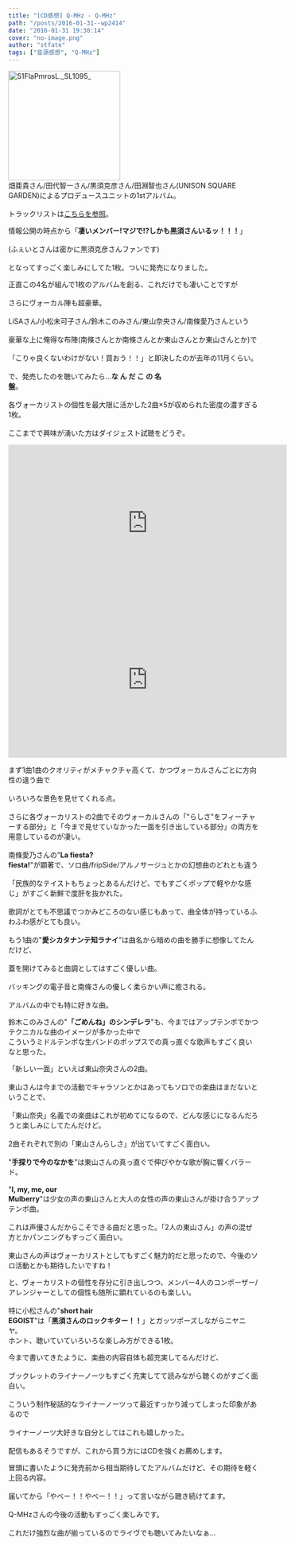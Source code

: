 ```yaml
---
title: "[CD感想] Q-MHz - Q-MHz"
path: "/posts/2016-01-31--wp2414"
date: "2016-01-31 19:30:14"
cover: "no-image.png"
author: "stfate"
tags: ["音源感想", "Q-MHz"]
---
```


<style type="text/css">
<!--
p {white-space: pre-wrap};
-->
</style>

<a href="http://www.amazon.co.jp/Q-MHz/dp/B017AUA81I/ref=sr_1_1?ie=UTF8&qid=1454229378&sr=8-1&keywords=a-mhz" target="_blank"><img src="http://stfate.net/wp-content/uploads/2016/01/51FIaPmrosL._SL1095_-300x294.jpg" alt="51FIaPmrosL._SL1095_" width="225" height="220" class="alignnone size-medium wp-image-2415" /></a>
畑亜貴さん/田代智一さん/黒須克彦さん/田淵智也さん(UNISON SQUARE GARDEN)によるプロデュースユニットの1stアルバム。<br />
トラックリストは<a href="http://www.toysfactory.co.jp/artist/QMHz/disco/1434">こちらを参照</a>。

情報公開の時点から「<strong>凄いメンバー!マジで!?しかも黒須さんいるッ！！！</strong>」<br />
(ふぇいとさんは密かに黒須克彦さんファンです)<br />
となってすっごく楽しみにしてた1枚。ついに発売になりました。

正直この4名が組んで1枚のアルバムを創る、これだけでも凄いことですが<br />
さらにヴォーカル陣も超豪華。<br />
LiSAさん/小松未可子さん/鈴木このみさん/東山奈央さん/南條愛乃さんという<br />
豪華な上に俺得な布陣(南條さんとか南條さんとか東山さんとか東山さんとか)で<br />
「こりゃ良くないわけがない！買おう！！」と即決したのが去年の11月くらい。<br />
で、発売したのを聴いてみたら…<strong>な ん だ こ の 名 盤</strong>。<br />
各ヴォーカリストの個性を最大限に活かした2曲×5が収められた密度の濃すぎる1枚。<br />
ここまでで興味が湧いた方はダイジェスト試聴をどうぞ。

<iframe width="560" height="315" src="https://www.youtube.com/embed/XfD25i7_jIs" frameborder="0" allowfullscreen></iframe>

<iframe width="560" height="315" src="https://www.youtube.com/embed/jl47WgHGK24" frameborder="0" allowfullscreen></iframe>

まず1曲1曲のクオリティがメチャクチャ高くて、かつヴォーカルさんごとに方向性の違う曲で<br />
いろいろな景色を見せてくれる点。<br />
さらに各ヴォーカリストの2曲でそのヴォーカルさんの「"らしさ"をフィーチャーする部分」と「今まで見せていなかった一面を引き出している部分」の両方を用意しているのが凄い。<br />
南條愛乃さんの"<strong>La fiesta? fiesta!</strong>"が顕著で、ソロ曲/fripSide/アルノサージュとかの幻想曲のどれとも違う<br />
「民族的なテイストもちょっとあるんだけど、でもすごくポップで軽やかな感じ」がすごく新鮮で度肝を抜かれた。<br />
歌詞がとても不思議でつかみどころのない感じもあって、曲全体が持っているふわふわ感がとても良い。<br />
もう1曲の"<strong>愛シカタナンテ知ラナイ</strong>"は曲名から暗めの曲を勝手に想像してたんだけど、<br />
蓋を開けてみると曲調としてはすごく優しい曲。<br />
バッキングの電子音と南條さんの優しく柔らかい声に癒される。<br />
アルバムの中でも特に好きな曲。

鈴木このみさんの"<strong>「ごめんね」のシンデレラ</strong>"も、今まではアップテンポでかつテクニカルな曲のイメージが多かった中で
こういうミドルテンポな生バンドのポップスでの真っ直ぐな歌声もすごく良いなと思った。

「新しい一面」といえば東山奈央さんの2曲。<br />
東山さんは今までの活動でキャラソンとかはあってもソロでの楽曲はまだないということで、<br />
「東山奈央」名義での楽曲はこれが初めてになるので、どんな感じになるんだろうと楽しみにしてたんだけど。<br />
2曲それぞれで別の「東山さんらしさ」が出ていてすごく面白い。<br />
"<strong>手探りで今のなかを</strong>"は東山さんの真っ直ぐで伸びやかな歌が胸に響くバラード。<br />
"<strong>I, my, me, our Mulberry</strong>"は少女の声の東山さんと大人の女性の声の東山さんが掛け合うアップテンポ曲。<br />
これは声優さんだからこそできる曲だと思った。「2人の東山さん」の声の混ぜ方とかパンニングもすっごく面白い。<br />
東山さんの声はヴォーカリストとしてもすごく魅力的だと思ったので、今後のソロ活動とかも期待したいですね！

と、ヴォーカリストの個性を存分に引き出しつつ、メンバー4人のコンポーザー/アレンジャーとしての個性も随所に顕れているのも楽しい。<br />
特に小松さんの"<strong>short hair EGOIST</strong>"は「<strong>黒須さんのロックキター！！</strong>」とガッツポーズしながらニヤニヤ。
ホント、聴いていていろいろな楽しみ方ができる1枚。

今まで書いてきたように、楽曲の内容自体も超充実してるんだけど、<br />
ブックレットのライナーノーツもすごく充実してて読みながら聴くのがすごく面白い。<br />
こういう制作秘話的なライナーノーツって最近すっかり減ってしまった印象があるので<br />
ライナーノーツ大好きな自分としてはこれも嬉しかった。<br />
配信もあるそうですが、これから買う方にはCDを強くお薦めします。

冒頭に書いたように発売前から相当期待してたアルバムだけど、その期待を軽く上回る内容。<br />
届いてから「やべー！！やべー！！」って言いながら聴き続けてます。<br />
Q-MHzさんの今後の活動もすっごく楽しみです。<br />
これだけ強烈な曲が揃っているのでライヴでも聴いてみたいなぁ…